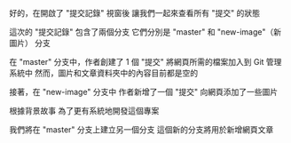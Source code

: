 好的，在開啟了 "提交記錄" 視窗後
讓我們一起來查看所有 "提交" 的狀態

這次的 "提交記錄" 包含了兩個分支
它們分別是 "master" 和 "new-image"（新圖片） 分支

在 "master" 分支中，作者創建了 1 個 "提交"
將網頁所需的檔案加入到 Git 管理系統中
然而，圖片和文章資料夾中的內容目前都是空的

接著，在 "new-image" 分支中
作者新增了一個 "提交"
向網頁添加了一些圖片

根據背景故事
為了更有系統地開發這個專案

我們將在 "master" 分支上建立另一個分支
這個新的分支將用於新增網頁文章